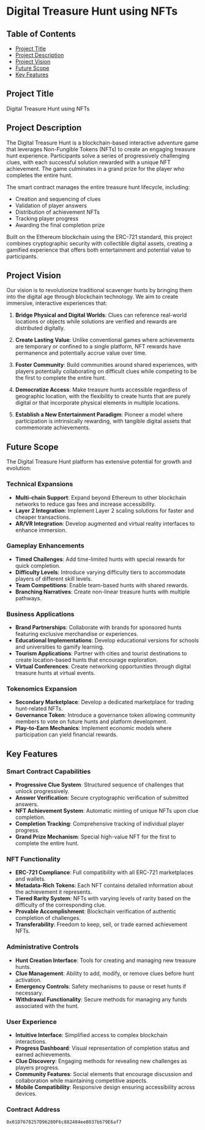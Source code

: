 # Digital Treasure Hunt using NFTs

## Table of Contents
- [Project Title](#project-title)
- [Project Description](#project-description)
- [Project Vision](#project-vision)
- [Future Scope](#future-scope)
- [Key Features](#key-features)

## Project Title

Digital Treasure Hunt using NFTs

## Project Description

The Digital Treasure Hunt is a blockchain-based interactive adventure game that leverages Non-Fungible Tokens (NFTs) to create an engaging treasure hunt experience. Participants solve a series of progressively challenging clues, with each successful solution rewarded with a unique NFT achievement. The game culminates in a grand prize for the player who completes the entire hunt.

The smart contract manages the entire treasure hunt lifecycle, including:
- Creation and sequencing of clues
- Validation of player answers
- Distribution of achievement NFTs
- Tracking player progress
- Awarding the final completion prize

Built on the Ethereum blockchain using the ERC-721 standard, this project combines cryptographic security with collectible digital assets, creating a gamified experience that offers both entertainment and potential value to participants.

## Project Vision

Our vision is to revolutionize traditional scavenger hunts by bringing them into the digital age through blockchain technology. We aim to create immersive, interactive experiences that:

1. **Bridge Physical and Digital Worlds**: Clues can reference real-world locations or objects while solutions are verified and rewards are distributed digitally.

2. **Create Lasting Value**: Unlike conventional games where achievements are temporary or confined to a single platform, NFT rewards have permanence and potentially accrue value over time.

3. **Foster Community**: Build communities around shared experiences, with players potentially collaborating on difficult clues while competing to be the first to complete the entire hunt.

4. **Democratize Access**: Make treasure hunts accessible regardless of geographic location, with the flexibility to create hunts that are purely digital or that incorporate physical elements in multiple locations.

5. **Establish a New Entertainment Paradigm**: Pioneer a model where participation is intrinsically rewarding, with tangible digital assets that commemorate achievements.

## Future Scope

The Digital Treasure Hunt platform has extensive potential for growth and evolution:

### Technical Expansions
- **Multi-chain Support**: Expand beyond Ethereum to other blockchain networks to reduce gas fees and increase accessibility.
- **Layer 2 Integration**: Implement Layer 2 scaling solutions for faster and cheaper transactions.
- **AR/VR Integration**: Develop augmented and virtual reality interfaces to enhance immersion.

### Gameplay Enhancements
- **Timed Challenges**: Add time-limited hunts with special rewards for quick completion.
- **Difficulty Levels**: Introduce varying difficulty tiers to accommodate players of different skill levels.
- **Team Competitions**: Enable team-based hunts with shared rewards.
- **Branching Narratives**: Create non-linear treasure hunts with multiple pathways.

### Business Applications
- **Brand Partnerships**: Collaborate with brands for sponsored hunts featuring exclusive merchandise or experiences.
- **Educational Implementations**: Develop educational versions for schools and universities to gamify learning.
- **Tourism Applications**: Partner with cities and tourist destinations to create location-based hunts that encourage exploration.
- **Virtual Conferences**: Create networking opportunities through digital treasure hunts at virtual events.

### Tokenomics Expansion
- **Secondary Marketplace**: Develop a dedicated marketplace for trading hunt-related NFTs.
- **Governance Token**: Introduce a governance token allowing community members to vote on future hunts and platform development.
- **Play-to-Earn Mechanics**: Implement economic models where participation can yield financial rewards.

## Key Features

### Smart Contract Capabilities
- **Progressive Clue System**: Structured sequence of challenges that unlock progressively.
- **Answer Verification**: Secure cryptographic verification of submitted answers.
- **NFT Achievement System**: Automatic minting of unique NFTs upon clue completion.
- **Completion Tracking**: Comprehensive tracking of individual player progress.
- **Grand Prize Mechanism**: Special high-value NFT for the first to complete the entire hunt.

### NFT Functionality
- **ERC-721 Compliance**: Full compatibility with all ERC-721 marketplaces and wallets.
- **Metadata-Rich Tokens**: Each NFT contains detailed information about the achievement it represents.
- **Tiered Rarity System**: NFTs with varying levels of rarity based on the difficulty of the corresponding clue.
- **Provable Accomplishment**: Blockchain verification of authentic completion of challenges.
- **Transferability**: Freedom to keep, sell, or trade earned achievement NFTs.

### Administrative Controls
- **Hunt Creation Interface**: Tools for creating and managing new treasure hunts.
- **Clue Management**: Ability to add, modify, or remove clues before hunt activation.
- **Emergency Controls**: Safety mechanisms to pause or reset hunts if necessary.
- **Withdrawal Functionality**: Secure methods for managing any funds associated with the hunt.

### User Experience
- **Intuitive Interface**: Simplified access to complex blockchain interactions.
- **Progress Dashboard**: Visual representation of completion status and earned achievements.
- **Clue Discovery**: Engaging methods for revealing new challenges as players progress.
- **Community Features**: Social elements that encourage discussion and collaboration while maintaining competitive aspects.
- **Mobile Compatibility**: Responsive design ensuring accessibility across devices.

### Contract Address
`0x01D7678257D96280F6c882484ee8037bb79E6af7`
